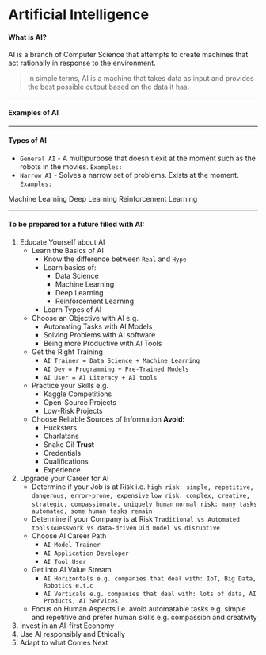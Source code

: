# Artificial Intelligence
#### What is AI?

AI is a branch of Computer Science that attempts to create machines that act rationally in response to the environment.

> In simple terms, AI is a machine that takes data as input and provides the best possible output based on the data it has.

___
#### Examples of AI

___
#### Types of AI

- `General AI` - A multipurpose that doesn't exit at the moment such as the robots in the movies.
	`Examples:`
- `Narrow AI` - Solves a narrow set of problems. Exists at the moment.
  	`Examples:`

Machine Learning
Deep Learning
Reinforcement Learning

___
#### To be prepared for a future filled with AI:

1.  Educate Yourself about AI
	- Learn the Basics of AI
		- Know the difference between `Real` and `Hype`
		- Learn basics of:
			- Data Science
			- Machine Learning
			- Deep Learning 
			- Reinforcement Learning
		- Learn Types of AI
	- Choose an Objective with AI e.g.
		- Automating Tasks with AI Models
		- Solving Problems with AI software
		- Being more Productive with AI Tools
	- Get the Right Training
		- `AI Trainer = Data Science + Machine Learning`
		- `AI Dev = Programming + Pre-Trained Models`
		- `AI User = AI Literacy + AI tools`
	- Practice your Skills e.g.
		- Kaggle Competitions
		- Open-Source Projects
		- Low-Risk Projects
	- Choose Reliable Sources of Information
		**Avoid:**
		- Hucksters
		- Charlatans
		- Snake Oil
		**Trust**
		- Credentials
		- Qualifications
		- Experience
2. Upgrade your Career for AI
	- Determine if your Job is at Risk i.e. 
		`high risk: simple, repetitive, dangerous, error-prone, expensive`
		`low risk: complex, creative, strategic, compassionate, uniquely human`
		`normal risk: many tasks automated, some human tasks remain`
	- Determine if your Company is at Risk
		`Traditional vs Automated tools`
		`Guesswork vs data-driven`
		`Old model vs disruptive`
	- Choose AI Career Path
		- `AI Model Trainer`
		- `AI Application Developer`
		- `AI Tool User`
	- Get into AI Value Stream
		- `AI Horizontals e.g. companies that deal with: IoT, Big Data, Robotics e.t.c`
		- `AI Verticals e.g. companies that deal with: lots of data, AI Products, AI Services`
	- Focus on Human Aspects i.e. avoid automatable tasks e.g. simple and repetitive and prefer human skills e.g. compassion and creativity
3. Invest in an AI-first Economy
4. Use AI responsibly and Ethically
5. Adapt to what Comes Next
